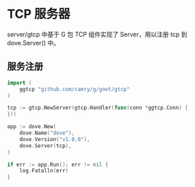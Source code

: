# TCP 服务器

server/gtcp 中基于 G 包 TCP 组件实现了 Server，用以注册 tcp 到 dove.Server() 中。

## 服务注册

```go
import (
    ggtcp "github.com/camry/g/gnet/gtcp"
)

tcp := gtcp.NewServer(gtcp.Handler(func(conn *ggtcp.Conn) {
}))

app := dove.New(
    dove.Name("dove"),
    dove.Version("v1.0.0"),
    dove.Server(tcp),
)

if err := app.Run(); err != nil {
    log.Fatalln(err)
}
```
